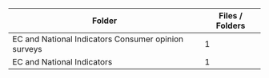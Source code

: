 | Folder                                              |   Files / Folders |
|-----------------------------------------------------|-------------------|
| EC and National Indicators Consumer opinion surveys |                 1 |
| EC and National Indicators                          |                 1 |